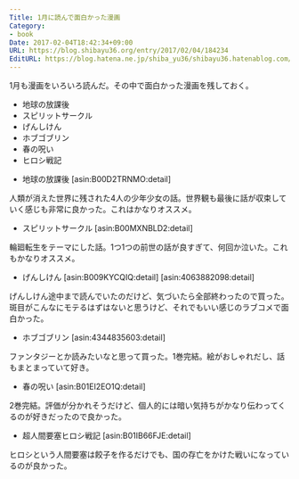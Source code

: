 ```yaml
---
Title: 1月に読んで面白かった漫画
Category:
- book
Date: 2017-02-04T18:42:34+09:00
URL: https://blog.shibayu36.org/entry/2017/02/04/184234
EditURL: https://blog.hatena.ne.jp/shiba_yu36/shibayu36.hatenablog.com/atom/entry/10328749687213389454
---
```


1月も漫画をいろいろ読んだ。その中で面白かった漫画を残しておく。

- 地球の放課後
- スピリットサークル
- げんしけん
- ホブゴブリン
- 春の呪い
- ヒロシ戦記

* 地球の放課後
[asin:B00D2TRNMO:detail]

人類が消えた世界に残された4人の少年少女の話。世界観も最後に話が収束していく感じも非常に良かった。これはかなりオススメ。

* スピリットサークル
[asin:B00MXNBLD2:detail]

輪廻転生をテーマにした話。1つ1つの前世の話が良すぎて、何回か泣いた。これもかなりオススメ。

* げんしけん
[asin:B009KYCQIQ:detail]
[asin:4063882098:detail]

げんしけん途中まで読んでいたのだけど、気づいたら全部終わったので買った。斑目がこんなにモテるはずはないと思うけど、それでもいい感じのラブコメで面白かった。

* ホブゴブリン
[asin:4344835603:detail]

ファンタジーとか読みたいなと思って買った。1巻完結。絵がおしゃれだし、話もまとまっていて好き。

* 春の呪い
[asin:B01EI2EO1Q:detail]

2巻完結。評価が分かれそうだけど、個人的には暗い気持ちがかなり伝わってくるのが好きだったので良かった。

* 超人間要塞ヒロシ戦記
[asin:B01IB66FJE:detail]

ヒロシという人間要塞は餃子を作るだけでも、国の存亡をかけた戦いになっているのが良かった。
